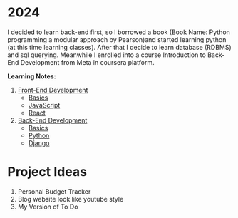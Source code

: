 # 2024

I decided to learn back-end first, so I borrowed a book (Book Name: Python programming a modular approach by Pearson)and started learning python (at this time learning classes). After that I decide to learn database (RDBMS) and sql querying. Meanwhile I enrolled into a course Introduction to Back-End Development from Meta in coursera platform.

**Learning Notes:**

1. [Front-End Development]()
    * [Basics]()
    * [JavaScript]()
    * [React]()
2. [Back-End Development]()
    * [Basics]()
    * [Python](https://github.com/Aravindray/Python/blob/main/README.md)
    * [Django]()

# Project Ideas

1. Personal Budget Tracker
2. Blog website look like youtube style
3. My Version of To Do
